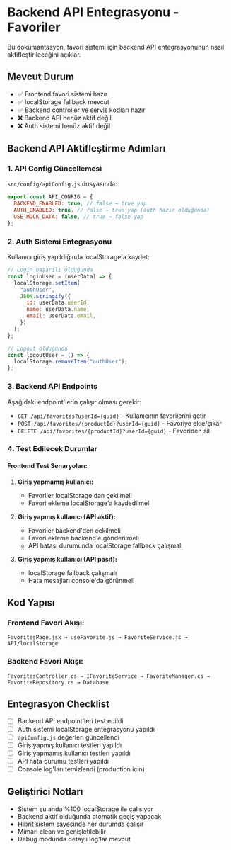 # Backend API Entegrasyonu - Favoriler

Bu dokümantasyon, favori sistemi için backend API entegrasyonunun nasıl aktifleştirileceğini açıklar.

## Mevcut Durum

- ✅ Frontend favori sistemi hazır
- ✅ localStorage fallback mevcut
- ✅ Backend controller ve servis kodları hazır
- ❌ Backend API henüz aktif değil
- ❌ Auth sistemi henüz aktif değil

## Backend API Aktifleştirme Adımları

### 1. API Config Güncellemesi

`src/config/apiConfig.js` dosyasında:

```javascript
export const API_CONFIG = {
  BACKEND_ENABLED: true, // false → true yap
  AUTH_ENABLED: true, // false → true yap (auth hazır olduğunda)
  USE_MOCK_DATA: false, // true → false yap
};
```

### 2. Auth Sistemi Entegrasyonu

Kullanıcı giriş yapıldığında localStorage'a kaydet:

```javascript
// Login başarılı olduğunda
const loginUser = (userData) => {
  localStorage.setItem(
    "authUser",
    JSON.stringify({
      id: userData.userId,
      name: userData.name,
      email: userData.email,
    })
  );
};

// Logout olduğunda
const logoutUser = () => {
  localStorage.removeItem("authUser");
};
```

### 3. Backend API Endpoints

Aşağıdaki endpoint'lerin çalışır olması gerekir:

- `GET /api/favorites?userId={guid}` - Kullanıcının favorilerini getir
- `POST /api/favorites/{productId}?userId={guid}` - Favoriye ekle/çıkar
- `DELETE /api/favorites/{productId}?userId={guid}` - Favoriden sil

### 4. Test Edilecek Durumlar

#### Frontend Test Senaryoları:

1. **Giriş yapmamış kullanıcı:**

   - Favoriler localStorage'dan çekilmeli
   - Favori ekleme localStorage'a kaydedilmeli

2. **Giriş yapmış kullanıcı (API aktif):**

   - Favoriler backend'den çekilmeli
   - Favori ekleme backend'e gönderilmeli
   - API hatası durumunda localStorage fallback çalışmalı

3. **Giriş yapmış kullanıcı (API pasif):**
   - localStorage fallback çalışmalı
   - Hata mesajları console'da görünmeli

## Kod Yapısı

### Frontend Favori Akışı:

```
FavoritesPage.jsx → useFavorite.js → FavoriteService.js → API/localStorage
```

### Backend Favori Akışı:

```
FavoritesController.cs → IFavoriteService → FavoriteManager.cs → FavoriteRepository.cs → Database
```

## Entegrasyon Checklist

- [ ] Backend API endpoint'leri test edildi
- [ ] Auth sistemi localStorage entegrasyonu yapıldı
- [ ] `apiConfig.js` değerleri güncellendi
- [ ] Giriş yapmış kullanıcı testleri yapıldı
- [ ] Giriş yapmamış kullanıcı testleri yapıldı
- [ ] API hata durumu testleri yapıldı
- [ ] Console log'ları temizlendi (production için)

## Geliştirici Notları

- Sistem şu anda %100 localStorage ile çalışıyor
- Backend aktif olduğunda otomatik geçiş yapacak
- Hibrit sistem sayesinde her durumda çalışır
- Mimari clean ve genişletilebilir
- Debug modunda detaylı log'lar mevcut
